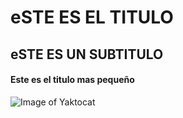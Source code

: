 # eSTE ES EL TITULO
## eSTE ES UN SUBTITULO
#### Este es el titulo mas pequeño
![Image of Yaktocat](https://octodex.github.com/images/yaktocat.png)

